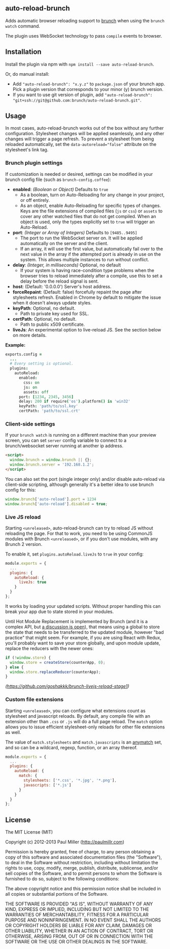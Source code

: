 ## auto-reload-brunch
Adds automatic browser reloading support to
[brunch](http://brunch.io) when using the `brunch watch` command.

The plugin uses WebSocket technology to pass `compile` events to browser.

## Installation
Install the plugin via npm with `npm install --save auto-reload-brunch`.

Or, do manual install:

* Add `"auto-reload-brunch": "x.y.z"` to `package.json` of your brunch app.
  Pick a plugin version that corresponds to your minor (y) brunch version.
* If you want to use git version of plugin, add
`"auto-reload-brunch": "git+ssh://git@github.com:brunch/auto-reload-brunch.git"`.

## Usage
In most cases, auto-reload-brunch works out of the box without any further
configuration. Stylesheet changes will be applied seamlessly, and any other
changes will trigger a page refresh. To prevent a stylesheet from being reloaded
automatically, set the ```data-autoreload="false"``` attribute on the stylesheet's
link tag.

### Brunch plugin settings
If customization is needed or desired, settings can be modified in your brunch
config file (such as `brunch-config.coffee`):

* __enabled__: _(Boolean or Object)_ Defaults to `true`
    * As a boolean, turn on Auto-Reloading for any change in your project, or
      off entirely.
    * As an object, enable Auto-Reloading for specific types of changes. Keys
      are the file extensions of compiled files (`js` or `css`) or `assets` to
      cover any other watched files that do not get compiled. When an object is
      used, only the types explicitly set to `true` will trigger an Auto-Reload.
* __port__: _(Integer or Array of Integers)_ Defaults to `[9485..9495]`
    * The port to run the WebSocket server on. It will be applied automatically
      on the server and the client.
    * If an array, it will use the first value, but automatically fail over to
      the next value in the array if the attempted port is already in use on the
      system. This allows multiple instances to run without conflict.
* __delay__: _(Integer, in milliseconds)_ Optional, no default
    * If your system is having race-condition type problems when the browser
      tries to reload immediately after a compile, use this to set a delay
      before the reload signal is sent.
* __host__: (Default: '0.0.0.0') Server's host address.
* __forceRepaint__: (Default: false) forcefully repaint the page after stylesheets
      refresh. Enabled in Chrome by default to mitigate the issue when it doesn't
      always update styles.
* __keyPath__: Optional, no default.
  * Path to private key used for SSL.
* __certPath__: Optional, no default.
  * Path to public x509 certificate.
* __liveJs__: An experimental option to live-reload JS. See the section below on more details.

**Example:**
```coffeescript
exports.config =
  ...
  # Every setting is optional.
  plugins:
    autoReload:
      enabled:
        css: on
        js: on
        assets: off
      port: [1234, 2345, 3456]
      delay: 200 if require('os').platform() is 'win32'
      keyPath: 'path/to/ssl.key'
      certPath: 'path/to/ssl.crt'
```

### Client-side settings
If your `brunch watch` is running on a different machine than your
preview screen, you can set `server` config variable to connect to a
brunch/websocket server running at another ip address.

```html
<script>
  window.brunch = window.brunch || {};
  window.brunch.server = '192.168.1.2';
</script>
```

You can also set the port (single integer only) and/or disable auto-reload
via client-side scripting, although generally it's a better idea to use
brunch config for this:

```javascript
window.brunch['auto-reload'].port = 1234
window.brunch['auto-reload'].disabled = true;
```

### Live JS reload

Starting `<unreleased>`, auto-reload-brunch can try to reload JS without reloading the page. For that to work, you need to be using CommonJS modules with Brunch `<unreleased>`, or if you don't use modules, with any Brunch 2 version.

To enable it, set `plugins.autoReload.liveJs` to `true` in your config:

```javascript
module.exports = {
  ...
  plugins: {
    autoReload: {
      liveJs: true
    }
  }
};
```

It works by loading your updated scripts. Without proper handling this can break your app due to state stored in your modules.

Until Hot Module Replacement is implemented by Brunch (and it is a complex API, but [a discussion is open](https://github.com/brunch/brunch/issues/1097)), that means using a global to store the state that needs to be transferred to the updated module, however "bad practice" that might seem. For example, if you are using React with Redux, you'll probably want to save your store globally, and upon module update, replace the reducers with the newer ones:

```javascript
if (!window.store) {
  window.store = createStore(counterApp, 0);
} else {
  window.store.replaceReducer(counterApp);
}
```

*(https://github.com/goshakkk/brunch-livejs-reload-stage1)*

### Custom file extensions

Starting `<unreleased>`, you can configure what extensions count as stylesheet and javascript reloads. By default, any compile file with an extension other than `.css` or `.js` will do a full page reload. The `match` option allows you to issue efficient stylesheet-only reloads for other file extensions as well.

The value of `match.stylesheets` and `match.javascripts` is an [anymatch](https://www.npmjs.com/package/anymatch) set, and so can be a wildcard, regexp, function, or an array thereof.

```javascript
module.exports = {
  ...
  plugins: {
    autoReload: {
      match: {
        stylesheets: ['*.css', '*.jpg', '*.png'],
        javascripts: ['*.js']
      }
    }
  }
};
```

## License

The MIT License (MIT)

Copyright (c) 2012-2013 Paul Miller (http://paulmillr.com)

Permission is hereby granted, free of charge, to any person obtaining a copy
of this software and associated documentation files (the "Software"), to deal
in the Software without restriction, including without limitation the rights
to use, copy, modify, merge, publish, distribute, sublicense, and/or sell
copies of the Software, and to permit persons to whom the Software is
furnished to do so, subject to the following conditions:

The above copyright notice and this permission notice shall be included in
all copies or substantial portions of the Software.

THE SOFTWARE IS PROVIDED "AS IS", WITHOUT WARRANTY OF ANY KIND, EXPRESS OR
IMPLIED, INCLUDING BUT NOT LIMITED TO THE WARRANTIES OF MERCHANTABILITY,
FITNESS FOR A PARTICULAR PURPOSE AND NONINFRINGEMENT. IN NO EVENT SHALL THE
AUTHORS OR COPYRIGHT HOLDERS BE LIABLE FOR ANY CLAIM, DAMAGES OR OTHER
LIABILITY, WHETHER IN AN ACTION OF CONTRACT, TORT OR OTHERWISE, ARISING FROM,
OUT OF OR IN CONNECTION WITH THE SOFTWARE OR THE USE OR OTHER DEALINGS IN
THE SOFTWARE.
